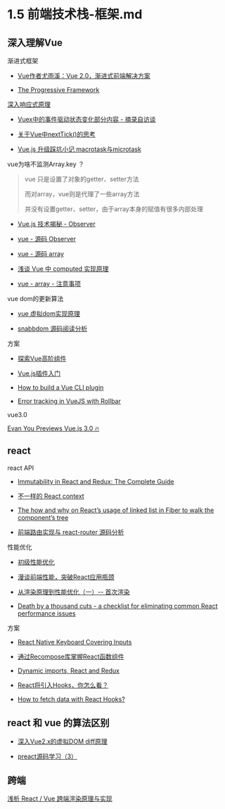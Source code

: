# 1.5 前端技术栈-框架.md

## 深入理解Vue

渐进式框架

* [Vue作者尤雨溪：Vue 2.0，渐进式前端解决方案](https://mp.weixin.qq.com/s/HJHVcTZc6d6Wndc2U_LTGA)

* [The Progressive Framework](http://slides.com/evanyou/progressive-javascript#/)

[深入响应式原理](https://cn.vuejs.org/v2/guide/reactivity.html)

* [Vuex中的事件驱动状态变化部分内容 - 摘录自访谈](https://www.jdon.com/50095)

* [关于Vue中nextTick()的思考](https://blog.csdn.net/sinat_31231955/article/details/78366779)

* [Vue.js 升级踩坑小记 macrotask与microtask](https://juejin.im/post/5a1af88f5188254a701ec230)

vue为啥不监测Array.key ？

> vue 只是设置了对象的getter、setter方法
>
> 而对array，vue则是代理了一些array方法
>
> 并没有设置getter、setter，由于array本身的赋值有很多内部处理

* [Vue.js 技术揭秘 - Observer](https://ustbhuangyi.github.io/vue-analysis/reactive/reactive-object.html#observer)

* [vue - 源码 Observer](https://github.com/vuejs/vue/blob/v2.5.17/src/core/observer/index.js)

* [vue - 源码 array](https://github.com/vuejs/vue/blob/v2.5.17/src/core/observer/array.js)

* [浅谈 Vue 中 computed 实现原理](https://blog.csdn.net/sinat_17775997/article/details/82682972)

* [vue - array - 注意事项](https://cn.vuejs.org/v2/guide/list.html#注意事项)

vue dom的更新算法

* [vue 虚拟dom实现原理](https://blog.csdn.net/u010692018/article/details/78799335/)

* [snabbdom 源码阅读分析](https://juejin.im/post/5b9200865188255c672e8cfd)

方案

* [探索Vue高阶组件](http://hcysun.me/2018/01/05/%E6%8E%A2%E7%B4%A2Vue%E9%AB%98%E9%98%B6%E7%BB%84%E4%BB%B6/)

* [Vue.js插件入门](https://snipcart.com/blog/vue-js-plugin)

* [How to build a Vue CLI plugin](https://dev.to/vuevixens/how-to-build-a-vue-cli-plugin-3b6b)

* [Error tracking in VueJS with Rollbar](https://dev.to/olumytee/error-tracking-in-vuejs-with-rollbar-c6g)

vue3.0

[Evan You Previews Vue.js 3.0 🔥](https://medium.com/vue-mastery/evan-you-previews-vue-js-3-0-ab063dec3547)

## react

react API

* [Immutability in React and Redux: The Complete Guide](https://daveceddia.com/react-redux-immutability-guide/)

* [不一样的 React context](https://mp.weixin.qq.com/s/-0cc-AAtQVP_OFQ_wcgdeA)

* [The how and why on React’s usage of linked list in Fiber to walk the component’s tree](https://medium.com/dailyjs/the-how-and-why-on-reacts-usage-of-linked-list-in-fiber-67f1014d0eb7)

* [前端路由实现与 react-router 源码分析](https://github.com/joeyguo/blog/issues/2)

性能优化

* [初级性能优化](https://segmentfault.com/a/1190000015366521)

* [漫谈前端性能，突破React应用瓶颈](https://mp.weixin.qq.com/s/tCLvRad-WrnFKJiStU7BKw)

* [从渲染原理到性能优化（一）-- 首次渲染](https://zhuanlan.zhihu.com/p/43145754)

* [Death by a thousand cuts - a checklist for eliminating common React performance issues](https://logrocket-blog.ghost.io/death-by-a-thousand-cuts-a-checklist-for-eliminating-common-react-performance-issues/)

方案

* [React Native Keyboard Covering Inputs](https://codeburst.io/react-native-keyboard-covering-inputs-72a9d3072689)

* [通过Recompose库掌握React函数组件](https://juejin.im/entry/5b7a989651882542b03e5412)

* [Dynamic imports, React and Redux](https://codeburst.io/dynamic-imports-react-and-redux-29f6d2d88d77)

* [React将引入Hooks，你怎么看？](https://mp.weixin.qq.com/s/GgJqG82blfNnNWqRWvSbQA)

* [How to fetch data with React Hooks?](https://www.robinwieruch.de/react-hooks-fetch-data/)

## react 和 vue 的算法区别

* [深入Vue2.x的虚拟DOM diff原理](https://blog.csdn.net/m6i37jk/article/details/78140159)

* [preact源码学习（3）](https://segmentfault.com/a/1190000010349289)

## 跨端

[浅析 React / Vue 跨端渲染原理与实现](https://mp.weixin.qq.com/s/0c5IImW5dtRM6joEAMDo0A)

